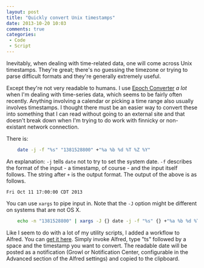 ```yaml
---
layout: post
title: "Quickly convert Unix timestamps"
date: 2013-10-20 10:03
comments: true
categories:
 - Code
 - Script
---
```


Inevitably, when dealing with time-related data, one will come across Unix timestamps. They're
great; there's no guessing the timezone or trying to parse difficult formats and they're generally
extremely useful.

Except they're not very readable to humans. I use [Epoch Converter][ec] *a lot* when I'm dealing
with time-series data, which seems to be fairly often recently. Anything involving a calendar or
picking a time range also usually involves timestamps. I thought there must be an easier way to
convert these into something that I can read without going to an external site and that doesn't
break down when I'm trying to do work with finnicky or non-existant network connection.

[ec]: http://www.epochconverter.com/

There is:

``` bash
    date -j -f "%s" "1381528800" +"%a %b %d %T %Z %Y"
```

An explanation: `-j` tells `date` not to try to set the system date. `-f` describes the format of
the input - a timestamp, of course - and the input itself follows. The string after `+` is the
output format. The output of the above is as follows.

    Fri Oct 11 17:00:00 CDT 2013

You can use `xargs` to pipe input in. Note that the `-J` option might be different on systems that
are not OS X.

``` bash
    echo -n "1381528800" | xargs -J {} date -j -f "%s" {} +"%a %b %d %T %Z %Y"
```

Like I seem to do with a lot of my utility scripts, I added a workflow to Alfred. You can [get it
here][workflow]. Simply invoke Alfred, type "ts" followed by a space and the timestamp you want to
convert. The readable date will be posted as a notification (Growl or Notification Center,
configurable in the Advanced section of the Alfred settings) and copied to the clipboard.

[workflow]: https://dl.dropboxusercontent.com/u/5753691/Convert%20timestamp%20to%20date.alfredworkflow
